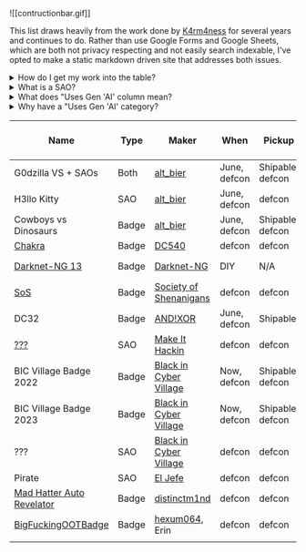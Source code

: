 							
![[contructionbar.gif]]

This list draws heavily from the work done by [K4rm4ness](https://twitter.com/K4rm4ness) for several years and continues to do. Rather than use Google Forms and Google Sheets, which are both not privacy respecting and not easily search indexable, I've opted to make a static markdown driven site that addresses both issues. 

<details>
<summary>How do I get my work into the table?</summary>

Message https://freeradical.zone/@kamenrunner

</details>
<details>
<summary>What is a SAO?</summary>

Shitty Add-On (SAO) is a printed circuit board (PCB) meant to be attached to badge-sized PCBs. For more verbose details and history of the standard, please see [Hackaday's article](https://hackaday.com/2019/03/20/introducing-the-shitty-add-on-v1-69bis-standard/)!

</details>
<details>
<summary>What does "Uses Gen 'AI' column mean?</summary>

Examples of use include:
- Using for on-badge art
- Using for social marketing
- Using for badge related challenges
- Using for code generation

Examples that are **not** usage:
- Using Kicad's autorouting

</details>
<details>
<summary>Why have a "Uses Gen 'AI' category?</summary>

DEF CON has had an 'Artist' category badge for a number of years. There are those who may wish to distinguish badges that similarly value artists by having all creativity done by humans.

</details>

| Name                                                                                   | Type  | Maker                                                          | When         | Pickup           | Purchasing                                                                                                                             | Cost | Uses Gen 'AI'? |
| -------------------------------------------------------------------------------------- | ----- | -------------------------------------------------------------- | ------------ | ---------------- | -------------------------------------------------------------------------------------------------------------------------------------- | ---- | -------------- |
| G0dzilla VS + SAOs                                                                     | Both  | [alt_bier](https://defcon.social/@alt_bier)                    | June, defcon | Shipable, defcon | [Indiegogo](https://www.indiegogo.com/projects/badgelife-wearable-art-by-altbier-for-dc32), defcon                                     | $60  | ???            |
| H3llo Kitty                                                                            | SAO   | [alt_bier](https://defcon.social/@alt_bier)                    | June, defcon | defcon           | [Indiegogo](https://www.indiegogo.com/projects/badgelife-wearable-art-by-altbier-for-dc32), defcon                                     | $30  | ???            |
| Cowboys vs Dinosaurs                                                                   | Badge | [alt_bier](https://defcon.social/@alt_bier)                    | June, defcon | Shipable, defcon | [Indiegogo](https://www.indiegogo.com/projects/badgelife-wearable-art-by-altbier-for-dc32), defcon                                     | $60  | ???            |
| [Chakra](https://dc540.org/xxx/product/chakra-badge-2024/)                             | Badge | [DC540](https://defcon.social/@dc540)                          | defcon       | defcon           | defcon                                                                                                                                 | $100 | ???            |
| [Darknet-NG 13](https://darknet-ng.network/darknet-ng-13-badge/)                       | Badge | [Darknet-NG](https://defcon.social/@DarknetNG)                 | DIY          | N/A              | DIY: [Manifest](https://darknet-ng.network/darknet-ng-13-badge/)                                                                       | DIY  | Yes            |
| [SoS](https://www.indiegogo.com/projects/society-of-shenanigans-defcon-32-badge#/)     | Badge | [Society of Shenanigans](https://twitter.com/ClubOfRoguery)    | defcon       | defcon           | [Indiegogo](https://www.indiegogo.com/projects/society-of-shenanigans-defcon-32-badge#/)                                               | $50  | ???            |
| DC32                                                                                   | Badge | [AND!XOR](https://www.andnxor.com/)                            | June, defcon | Shipable         | [Website](https://shop.andnxor.com/products/and-xor-dc32-philanthropist-badge), defcon                                                 | ???  | Yes            |
| [???](https://infosec.exchange/@makeithackin/112819428229484681)                       | SAO   | [Make It Hackin](https://infosec.exchange/@makeithackin)       | defcon       | defcon           | defcon                                                                                                                                 | ???  | ???            |
| BIC Village Badge 2022                                                                 | Badge | [Black in Cyber Village](https://defcon.social/@blacksincyber) | Now, defcon  | Shipable, defcon | [Website](https://blacksincyber.square.site/product/bic-village-badge-2022/4?cp=true&sa=false&sbp=false&q=false&category_id=2), defcon | $65  | ???            |
| BIC Village Badge 2023                                                                 | Badge | [Black in Cyber Village](https://defcon.social/@blacksincyber) | Now, defcon  | Shipable, defcon | [Website](https://blacksincyber.square.site/product/bic-village-badge-2023/1?cp=true&sa=false&sbp=false&q=false&category_id=2), defcon | $65  | ???            |
| ???                                                                                    | SAO   | [Black in Cyber Village](https://defcon.social/@blacksincyber) | defcon       | defcon           | defcon                                                                                                                                 | ???  | ???            |
| Pirate                                                                                 | SAO   | [El Jefe](https://infosec.exchange/@eljefedsecurit)            | defcon       | defcon           | defcon                                                                                                                                 | ???  | ???            |
| [Mad Hatter Auto Revelator](https://infosec.exchange/@distinctm1nd/112856570881981157) | Badge | [distinctm1nd](https://infosec.exchange/@distinctm1nd)         | defcon       | defcon           | defcon                                                                                                                                 | ???  | ???            |
| [BigFuckingOOTBadge](https://hackaday.io/project/196537-bigfuckingootbadge)            | Badge | [hexum064](https://defcon.social/@Hexum064), Erin              | defcon       | defcon           | defcon                                                                                                                                 | $100 | ???            |
|                                                                                        |       |                                                                |              |                  |                                                                                                                                        |      |                |
